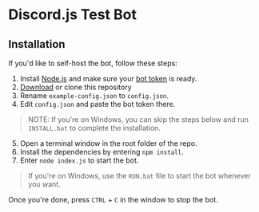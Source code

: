 # Discord.js Test Bot

## Installation

If you'd like to self-host the bot, follow these steps:

1. Install [Node.js](https://nodejs.org/) and make sure your [bot token](https://discord.com/developers/applications/) is ready.
2. [Download](https://github.com/0HD/discordjs-bot/archive/master.zip) or clone this repository
3. Rename `example-config.json` to `config.json`.
4. Edit `config.json` and paste the bot token there.
> NOTE: If you're on Windows, you can skip the steps below and run `INSTALL.bat` to complete the installation.
5. Open a terminal window in the root folder of the repo.
6. Install the dependencies by entering `npm install`.
7. Enter `node index.js` to start the bot.

> If you're on Windows, use the `RUN.bat` file to start the bot whenever you want.

Once you're done, press `CTRL` + `C` in the window to stop the bot.